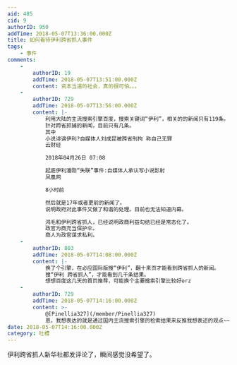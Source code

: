 ```yaml
---
aid: 485
cid: 9
authorID: 950
addTime: 2018-05-07T13:36:00.000Z
title: 如何看待伊利跨省抓人事件
tags:
    - 事件
comments:
    -
        authorID: 19
        addTime: 2018-05-07T13:51:00.000Z
        content: 资本当道的社会，真的很可怕。。。
    -
        authorID: 729
        addTime: 2018-05-07T13:56:00.000Z
        content: |-
            利用大陆的主流搜索引擎百度，搜索关键词“伊利”，相关的的新闻只有119条。  
            针对跨省抓捕的新闻，目前只有几条。  
            其中  
            小说诽谤伊利?自媒体人刘成昆被跨省刑拘 称自己无罪  
            云财经

            2018年04月26日 07:08

            起底伊利潘刚“失联”事件:自媒体人承认写小说影射  
            凤凰网

            8小时前

            然后就是17年或者更前的新闻了。  
            说明政府对此事件又做了和谐的处理。目前也无法知道内幕。

            鸿毛和伊利跨省抓人，已经说明政商利益勾结已经是常态化了。  
            政官为商充当保护伞。  
            商人为政官谋求私利。
    -
        authorID: 803
        addTime: 2018-05-07T14:08:00.000Z
        content: |-
            换了个引擎，在必应国际版搜“伊利”，翻十来页才能看到跨省抓人的新闻。  
            搜“伊利 跨省抓人”，才能看到几千条结果。  
            想想百度这几天的首页推荐，可能换个主要搜索引擎比较好orz
    -
        authorID: 729
        addTime: 2018-05-07T14:16:00.000Z
        content: >-
            @[Pinellia327](/member/Pinellia327)
            恩，我想表达的就是通过国内主流搜索引擎的检索结果来反推我想表述的观点~~
date: 2018-05-07T14:16:00.000Z
category: 吐槽
---
```


伊利跨省抓人新华社都发评论了，瞬间感觉没希望了。

